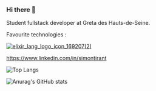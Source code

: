 ### Hi there 👋

Student fullstack developer at Greta des Hauts-de-Seine.

Favourite technologies :

<a href="https://elixir-lang.org/" target="_blank" rel="noopener">![elixir_lang_logo_icon_169207(2)](https://user-images.githubusercontent.com/58341133/145545727-d83f8f9b-5683-457a-9526-4714c48b4b83.png "Elixir")</a>

https://www.linkedin.com/in/simontirant

![Top Langs](https://github-readme-stats.vercel.app/api/top-langs/?username=Sancxo&layout=compact&langs_count=10&count_private=true&show_icons=true&theme=chartreuse-dark)

![Anurag's GitHub stats](https://github-readme-stats.vercel.app/api?username=Sancxo&count_private=true&show_icons=true&theme=chartreuse-dark)

<!--
**Sancxo/sancxo** is a ✨ _special_ ✨ repository because its `README.md` (this file) appears on your GitHub profile.

Here are some ideas to get you started:

- 🔭 I’m currently working on ...
- 🌱 I’m currently learning ...
- 👯 I’m looking to collaborate on ...
- 🤔 I’m looking for help with ...
- 💬 Ask me about ...
- 📫 How to reach me: ...
- 😄 Pronouns: ...
- ⚡ Fun fact: ...
-->

